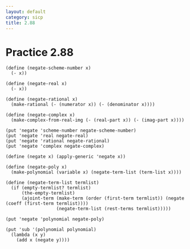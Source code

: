 ```yaml
---
layout: default
category: sicp
title: 2.88
---
```


# Practice 2.88

    (define (negate-scheme-number x)
      (- x))

    (define (negate-real x)
      (- x))

    (define (negate-rational x)
      (make-rational (- (numerator x)) (- (denominator x))))

    (define (negate-complex x)
      (make-complex-from-real-img (- (real-part x)) (- (imag-part x))))
      
    (put 'negate 'scheme-number negate-scheme-number)
    (put 'negate 'real negate-real)
    (put 'negate 'rational negate-rational)
    (put 'negate 'complex negate-complex)
    
    (define (negate x) (apply-generic 'negate x))

    (define (negate-poly x)
      (make-polynomial (variable x) (negate-term-list (term-list x))))

    (define (negate-term-list termlist)
      (if (empty-termlist? termlist)
          (the-empty-termlist)
          (ajoint-term (make-term (order (first-term termlist)) (negate (coeff (first-term termlist))))
                       (negate-term-list (rest-terms termlist)))))

    (put 'negate 'polynomial negate-poly)

    (put 'sub '(polynomial polynomial)
      (lambda (x y)
        (add x (negate y))))

